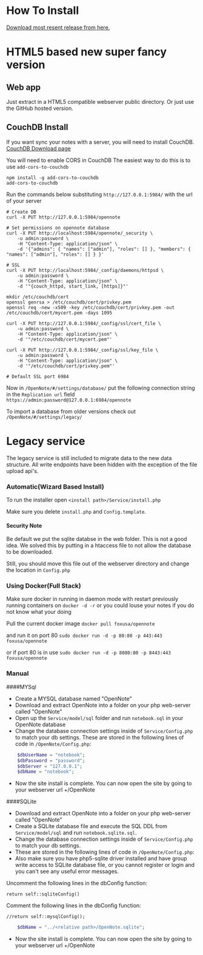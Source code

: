 # How To Install
[Download most resent release from here.][Download]

# HTML5 based new super fancy version
## Web app
Just extract in a HTML5 compatible webserver public directory. Or just use the GitHub hosted version.

## CouchDB Install
If you want sync your notes with a server, you will need to install CouchDB.
[CouchDB Download page](http://couchdb.apache.org/)

You will need to enable CORS in CouchDB
The easiest way to do this is to use `add-cors-to-couchdb`
```shell
npm install -g add-cors-to-couchdb
add-cors-to-couchdb
```

Run the commands below substituting `http://127.0.0.1:5984/` with the url of your server
```shell
# Create DB
curl -X PUT http://127.0.0.1:5984/opennote

# Set permissions on opennote database
curl -X PUT http://localhost:5984/opennote/_security \
	-u admin:password \
	-H "Content-Type: application/json" \
	-d '{"admins": { "names": ["admin"], "roles": [] }, "members": { "names": ["admin"], "roles": [] } }'

# SSL
curl -X PUT http://localhost:5984/_config/daemons/httpsd \
	-u admin:password \
	-H "Content-Type: application/json" \
	-d '"{couch_httpd, start_link, [https]}"'

mkdir /etc/couchdb/cert
openssl genrsa > /etc/couchdb/cert/privkey.pem
openssl req -new -x509 -key /etc/couchdb/cert/privkey.pem -out /etc/couchdb/cert/mycert.pem -days 1095

curl -X PUT http://127.0.0.1:5984/_config/ssl/cert_file \
	-u admin:password \
	-H "Content-Type: application/json" \
	-d '"/etc/couchdb/cert/mycert.pem"'

curl -X PUT http://127.0.0.1:5984/_config/ssl/key_file \
	-u admin:password \
	-H "Content-Type: application/json" \
	-d '"/etc/couchdb/cert/privkey.pem"'

# Default SSL port 6984
```

Now in `/OpenNote/#/settings/database/` put the following connection string in the `Replication url` field `https://admin:password@127.0.0.1:6984/opennote`

To import a database from older versions check out `/OpenNote/#/settings/legacy/`

# Legacy service
The legacy service is still included to migrate data to the new data structure.
All write endpoints have been hidden with the exception of the file upload api's.

### Automatic(Wizard Based Install)
To run the installer open
`<install path>/Service/install.php`

Make sure you delete `install.php` and `Config.template`.

#### Security Note
Be default we put the sqlite databse in the web folder. This is not a good idea. We solved this by putting in a htaccess file to not allow the database to be downloaded.

Still, you should move this file out of the webserver directory and change the location in `Config.php`

### Using Docker(Full Stack)
Make sure docker in running in daemon mode with restart previously running containers on
`docker -d -r` or you could louse your notes if you do not know what your doing

Pull the current docker image
`docker pull foxusa/opennote`

and run it on port 80
`sudo docker run -d -p 80:80 -p 443:443 foxusa/opennote`

or if port 80 is in use
`sudo docker run -d -p 8080:80 -p 8443:443 foxusa/opennote`

### Manual
####MYSql
- Create a MYSQL database named "OpenNote"
- Download and extract OpenNote into a folder on your php web-server called "OpenNote"
- Open up the `Service/model/sql` folder and run `notebook.sql` in your OpenNote database
- Change the database connection settings inside of `Service/Config.php` to match your db settings.
These are stored in the following lines of code in `/OpenNote/Config.php`:
```php
	$dbUserName = "notebook";
	$dbPassword = "password";
	$dbServer = "127.0.0.1";
	$dbName = "notebook";
```

- Now the site install is complete. You can now open the site by going to your webserver url +/OpenNote

####SQLite
- Download and extract OpenNote into a folder on your php web-server called "OpenNote"
- Create a SQLite database file and execute the SQL DDL from `Service/model/sql` and run `notebook.sqlite.sql`.
- Change the database connection settings inside of `Service/Config.php` to match your db settings.
- These are stored in the following lines of code in `/OpenNote/Config.php`:
- Also make sure you have php5-sqlite driver installed and have group write access to SQLite database file, or you cannot register or login and you can't see any useful error messages.

Uncomment the following lines in the dbConfig function:

`return self::sqliteConfig()`

Comment the following lines in the dbConfig function:

`//return self::mysqlConfig();`

```php
	$dbName = "../<relative path>/OpenNote.sqlite";
```

- Now the site install is complete. You can now open the site by going to your webserver url +/OpenNote

[Download]: https://github.com/FoxUSA/OpenNote/releases
